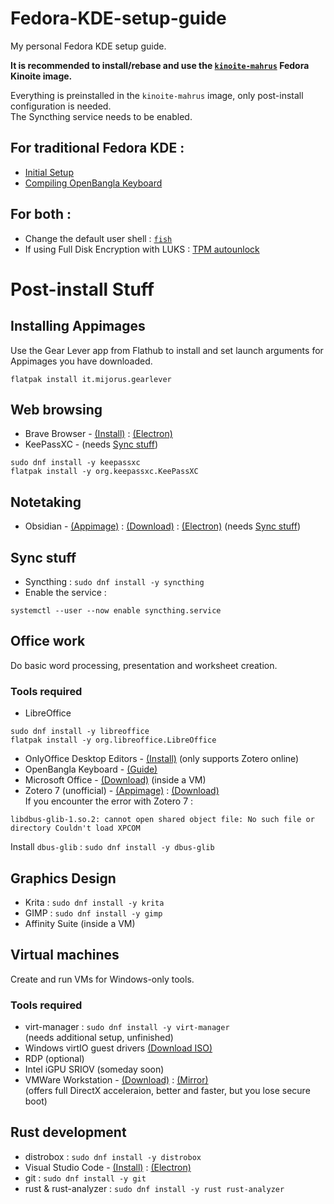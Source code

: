 # Fedora-KDE-setup-guide
My personal Fedora KDE setup guide.

**It is recommended to install/rebase and use the [`kinoite-mahrus`](https://github.com/faeizmahrus/kinoite-mahrus) Fedora Kinoite image.**

Everything is preinstalled in the `kinoite-mahrus` image, only post-install configuration is needed.<br>
The Syncthing service needs to be enabled.

## For traditional Fedora KDE :
- [Initial Setup](initial-setup.md)
- [Compiling OpenBangla Keyboard](obk-compile.md)

## For both :
- Change the default user shell : [`fish`](fish-shell.md)
- If using Full Disk Encryption with LUKS : [TPM autounlock](tpm-autounlock.md)


# Post-install Stuff
## Installing Appimages
Use the Gear Lever app from Flathub to install and set launch arguments for Appimages you have downloaded.

```
flatpak install it.mijorus.gearlever
```

## Web browsing
- Brave Browser - [(Install)](https://brave.com/linux/) : [(Electron)](electron-args-flags.md)
- KeePassXC - (needs [Sync stuff](#sync-stuff))

```
sudo dnf install -y keepassxc
flatpak install -y org.keepassxc.KeePassXC
```

## Notetaking
- Obsidian - [(Appimage)](#installing-appimages) : [(Download)](https://obsidian.md/download) : [(Electron)](electron-args-flags.md) (needs [Sync stuff](#sync-stuff)) <br>

## Sync stuff
- Syncthing : `sudo dnf install -y syncthing` <br>
- Enable the service :
```
systemctl --user --now enable syncthing.service
```

## Office work
Do basic word processing, presentation and worksheet creation.
### Tools required
- LibreOffice

```
sudo dnf install -y libreoffice
flatpak install -y org.libreoffice.LibreOffice
```

- OnlyOffice Desktop Editors - [(Install)](https://www.onlyoffice.com/download-desktop.aspx?from=desktop) (only supports Zotero online)
- OpenBangla Keyboard - [(Guide)](obk-compile.md)
- Microsoft Office - [(Download)](https://massgrave.dev) (inside a VM)
- Zotero 7 (unofficial) - [(Appimage)](#installing-appimages) : [(Download)](https://github.com/ryuuzaki42/Zotero_AppImage) <br>
If you encounter the error with Zotero 7 : <br>

```
libdbus-glib-1.so.2: cannot open shared object file: No such file or directory Couldn't load XPCOM
``` 

Install `dbus-glib` : `sudo dnf install -y dbus-glib`

## Graphics Design
- Krita : `sudo dnf install -y krita`
- GIMP : `sudo dnf install -y gimp`
- Affinity Suite (inside a VM)

## Virtual machines
Create and run VMs for Windows-only tools.
### Tools required
- virt-manager : `sudo dnf install -y virt-manager` <br> (needs additional setup, unfinished)
- Windows virtIO guest drivers [(Download ISO)](https://fedorapeople.org/groups/virt/virtio-win/direct-downloads/stable-virtio/)
- RDP (optional)
- Intel iGPU SRIOV (someday soon)
- VMWare Workstation - [(Download)](https://www.vmware.com/products/desktop-hypervisor/workstation-and-fusion) : [(Mirror)](https://www.techspot.com/downloads/189-vmware-workstation-for-windows.html) <br>
(offers full DirectX acceleraion, better and faster, but you lose secure boot)

## Rust development
- distrobox : `sudo dnf install -y distrobox`
- Visual Studio Code - [(Install)](https://code.visualstudio.com/download) : [(Electron)](electron-args-flags.md)
- git : `sudo dnf install -y git`
- rust & rust-analyzer : `sudo dnf install -y rust rust-analyzer`

